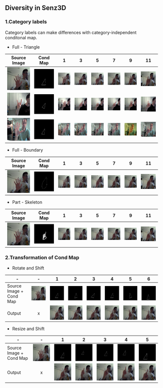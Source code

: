 ## Diversity in Senz3D

### 1.Category labels

 Category labels can make differences with category-independent conditonal map.

 - Full - Triangle

|Source Image|Cond Map|1|3|5|7|9|11|
|----|----|----|----|----|----|----|----|
|![](./senz3d_diversity/full_triangle/S1-G1-21-color-S1-G7-8-color-1_real_A.png)|![](./senz3d_diversity/full_triangle/S1-G1-21-color-S1-G7-8-color-1_cond_B.png)|![](./senz3d_diversity/full_triangle/S1-G1-21-color-S1-G7-8-color-1_fake_B2_masked.png)|![](./senz3d_diversity/full_triangle/S1-G1-21-color-S1-G7-8-color-3_fake_B2_masked.png)|![](./senz3d_diversity/full_triangle/S1-G1-21-color-S1-G7-8-color-5_fake_B2_masked.png)|![](./senz3d_diversity/full_triangle/S1-G1-21-color-S1-G7-8-color-7_fake_B2_masked.png)|![](./senz3d_diversity/full_triangle/S1-G1-21-color-S1-G7-8-color-9_fake_B2_masked.png)|![](./senz3d_diversity/full_triangle/S1-G1-21-color-S1-G7-8-color-11_fake_B2_masked.png)|
|![](./senz3d_diversity/full_triangle/S2-G6-4-color-S2-G9-5-color-1_real_A.png)|![](./senz3d_diversity/full_triangle/S2-G6-4-color-S2-G9-5-color-1_cond_B.png)|![](./senz3d_diversity/full_triangle/S2-G6-4-color-S2-G9-5-color-1_fake_B2_masked.png)|![](./senz3d_diversity/full_triangle/S2-G6-4-color-S2-G9-5-color-3_fake_B2_masked.png)|![](./senz3d_diversity/full_triangle/S2-G6-4-color-S2-G9-5-color-5_fake_B2_masked.png)|![](./senz3d_diversity/full_triangle/S2-G6-4-color-S2-G9-5-color-7_fake_B2_masked.png)|![](./senz3d_diversity/full_triangle/S2-G6-4-color-S2-G9-5-color-9_fake_B2_masked.png)|![](./senz3d_diversity/full_triangle/S2-G6-4-color-S2-G9-5-color-11_fake_B2_masked.png)|
|![](./senz3d_diversity/full_triangle/S4-G1-4-color-S4-G2-9-color-1_real_A.png)|![](./senz3d_diversity/full_triangle/S4-G1-4-color-S4-G2-9-color-1_cond_B.png)|![](./senz3d_diversity/full_triangle/S4-G1-4-color-S4-G2-9-color-1_fake_B2_masked.png)|![](./senz3d_diversity/full_triangle/S4-G1-4-color-S4-G2-9-color-3_fake_B2_masked.png)|![](./senz3d_diversity/full_triangle/S4-G1-4-color-S4-G2-9-color-5_fake_B2_masked.png)|![](./senz3d_diversity/full_triangle/S4-G1-4-color-S4-G2-9-color-7_fake_B2_masked.png)|![](./senz3d_diversity/full_triangle/S4-G1-4-color-S4-G2-9-color-9_fake_B2_masked.png)|![](./senz3d_diversity/full_triangle/S4-G1-4-color-S4-G2-9-color-11_fake_B2_masked.png)|

 - Full - Boundary

|Source Image|Cond Map|1|3|5|7|9|11|
|----|----|----|----|----|----|----|----|
|![](./senz3d_diversity/full_boundary/S1-G1-21-color-S1-G7-8-color-1_real_A.png)|![](./senz3d_diversity/full_boundary/S1-G1-21-color-S1-G7-8-color-1_cond_B.png)|![](./senz3d_diversity/full_boundary/S1-G1-21-color-S1-G7-8-color-1_fake_B2_masked.png)|![](./senz3d_diversity/full_boundary/S1-G1-21-color-S1-G7-8-color-3_fake_B2_masked.png)|![](./senz3d_diversity/full_boundary/S1-G1-21-color-S1-G7-8-color-5_fake_B2_masked.png)|![](./senz3d_diversity/full_boundary/S1-G1-21-color-S1-G7-8-color-7_fake_B2_masked.png)|![](./senz3d_diversity/full_boundary/S1-G1-21-color-S1-G7-8-color-9_fake_B2_masked.png)|![](./senz3d_diversity/full_boundary/S1-G1-21-color-S1-G7-8-color-11_fake_B2_masked.png)|

 - Part - Skeleton

|Source Image|Cond Map|1|3|5|7|9|11|
|----|----|----|----|----|----|----|----|
|![](./senz3d_diversity/part_skeleton/S1-G1-21-color-S1-G7-8-color-1_real_A.png)|![](./senz3d_diversity/part_skeleton/S1-G1-21-color-S1-G7-8-color-1_cond_B.png)|![](./senz3d_diversity/part_skeleton/S1-G1-21-color-S1-G7-8-color-1_fake_B2_masked.png)|![](./senz3d_diversity/part_skeleton/S1-G1-21-color-S1-G7-8-color-3_fake_B2_masked.png)|![](./senz3d_diversity/part_skeleton/S1-G1-21-color-S1-G7-8-color-5_fake_B2_masked.png)|![](./senz3d_diversity/part_skeleton/S1-G1-21-color-S1-G7-8-color-7_fake_B2_masked.png)|![](./senz3d_diversity/part_skeleton/S1-G1-21-color-S1-G7-8-color-9_fake_B2_masked.png)|![](./senz3d_diversity/part_skeleton/S1-G1-21-color-S1-G7-8-color-11_fake_B2_masked.png)|

### 2.Transformation of Cond Map

 - Rotate and Shift

|-|-|1|2|3|4|5|6|
|----|:----:|----|----|----|----|----|----|
|Source Image + Cond Map|![](./senz3d_diversity/rotate/S1-G1-21-color-S1-G7-8-color-7-a_real_A.png)|![](./senz3d_diversity/rotate/S1-G1-21-color-S1-G7-8-color-7-a_cond_B.png)|![](./senz3d_diversity/rotate/S1-G1-21-color-S1-G7-8-color-7-6_cond_B.png)|![](./senz3d_diversity/rotate/S1-G1-21-color-S1-G7-8-color-7-9_cond_B.png)|![](./senz3d_diversity/rotate/S1-G1-21-color-S1-G7-8-color-7-11_cond_B.png)|![](./senz3d_diversity/rotate/S1-G1-21-color-S1-G7-8-color-7-13_cond_B.png)|![](./senz3d_diversity/rotate/S1-G1-21-color-S1-G7-8-color-7-14_cond_B.png)|
|Output|x|![](./senz3d_diversity/rotate/S1-G1-21-color-S1-G7-8-color-7-a_fake_B2_masked.png)|![](./senz3d_diversity/rotate/S1-G1-21-color-S1-G7-8-color-7-6_fake_B2_masked.png)|![](./senz3d_diversity/rotate/S1-G1-21-color-S1-G7-8-color-7-9_fake_B2_masked.png)|![](./senz3d_diversity/rotate/S1-G1-21-color-S1-G7-8-color-7-11_fake_B2_masked.png)|![](./senz3d_diversity/rotate/S1-G1-21-color-S1-G7-8-color-7-13_fake_B2_masked.png)|![](./senz3d_diversity/rotate/S1-G1-21-color-S1-G7-8-color-7-14_fake_B2_masked.png)|

 - Resize and Shift

|-|-|1|2|3|4|5|
|----|:----:|----|----|----|----|----|
|Source Image + Cond Map|![](./senz3d_diversity/rotate/S1-G1-21-color-S1-G7-8-color-7-a_real_A.png)|![](./senz3d_diversity/rotate/S1-G1-21-color-S1-G7-8-color-7-a_cond_B.png)|![](./senz3d_diversity/resize/S1-G1-21-color-S1-G7-8-color-7-4_cond_B.png)|![](./senz3d_diversity/resize/S1-G1-21-color-S1-G7-8-color-7-0_cond_B.png)|![](./senz3d_diversity/resize/S1-G1-21-color-S1-G7-8-color-7-6_cond_B.png)|![](./senz3d_diversity/resize/S1-G1-21-color-S1-G7-8-color-7-7_cond_B.png)|
|Output|x|![](./senz3d_diversity/rotate/S1-G1-21-color-S1-G7-8-color-7-a_fake_B2_masked.png)|![](./senz3d_diversity/resize/S1-G1-21-color-S1-G7-8-color-7-4_fake_B2_masked.png)|![](./senz3d_diversity/resize/S1-G1-21-color-S1-G7-8-color-7-0_fake_B2_masked.png)|![](./senz3d_diversity/resize/S1-G1-21-color-S1-G7-8-color-7-6_fake_B2_masked.png)|![](./senz3d_diversity/resize/S1-G1-21-color-S1-G7-8-color-7-7_fake_B2_masked.png)|